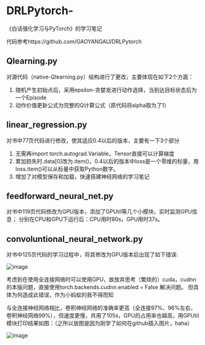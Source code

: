 # DRLPytorch-
《白话强化学习与PyTorch》的学习笔记

代码参考https://github.com/GAOYANGAU/DRLPytorch


## Qlearning.py
对源代码（native-Qlearning.py）结构进行了更改，主要体现在如下2个方面：
1. 随机产生初始点后，采用epsilon-贪婪发进行动作选择，当到达目标状态后为一个Episode
2. 动作价值更新公式为完整的Q计算公式（原代码将alpha取为了1）


## linear_regression.py 
对书中77页代码进行修改，使其适应0.4以后的版本，主要有一下3个部分
1. 无需再import torch.autograd.Variable，Tensor直接可以计算梯度
2. 累加损失时.data[0]改为.item()，0.4以后的版本中loss是一个零维的标量，用loss.item()可以从标量中获取Python数字。
3. 增加了对模型保存和加载，快速搭建神经网络的学习笔记
 
 
## feedforward_neural_net.py
对书中119页代码修改为GPU版本，添加了GPUtil等几个小模块，实时监测GPU信息；
分别在CPU和GPU下运行后：CPU用时80s，GPU用时37s。

## convoluntional_neural_network.py
对书中125页代码的学习过程中，将其修改为GPU版本后出现了如下错误:

![image](https://github.com/catziyan/DRLPytorch-/blob/master/erro.png)

考虑到在使用全连接网络时可以使用GPU，故放弃思考（繁琐的）cuda，cudnn的本版问题，直接使用torch.backends.cudnn.enabled = False 解决问题。
但具体为何造成此错误，作为小蚂蚁的我不得而知

与全连接神经网络相比，卷积神经网络的准确率更高（全连接97%、96%左右，卷积神经网络99%），但速度更慢，共用了105s，GPU的占用率也越高，用GPUtil模块打印结果如图：（之所以放图是因为刚学了如何在github插入图片，haha）

![image](https://github.com/catziyan/DRLPytorch-/blob/master/GPU.png)

